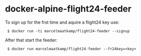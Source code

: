 # docker-alpine-flight24-feeder

To sign up for the frst time and aquire a flight24 key use:
```
 $ docker run -ti marcelmaatkamp/flight24-feeder --signup
```

After that start the feeder: 
```
 $ docker run marcelmaatkamp/flight24-feeder --fr24key=<key>
```
